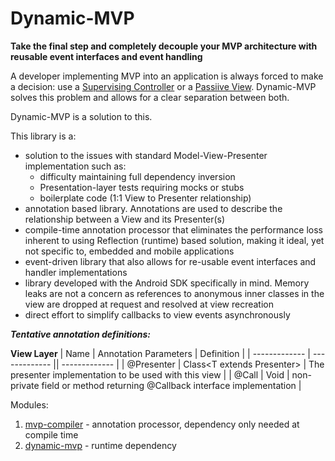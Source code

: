 # Dynamic-MVP
**Take the final step and completely decouple your MVP architecture with reusable event interfaces and event handling**

A developer implementing MVP into an application is always forced to make a decision: use a [Supervising Controller](https://martinfowler.com/eaaDev/SupervisingPresenter.html) or a [Passiive View](https://martinfowler.com/eaaDev/PassiveScreen.html). Dynamic-MVP solves this problem and allows for a clear separation between both.

Dynamic-MVP is a solution to this.

This library is a:
  * solution to the issues with standard Model-View-Presenter implementation such as: 
      * difficulty maintaining full dependency inversion 
      * Presentation-layer tests requiring mocks or stubs
      * boilerplate code (1:1 View to Presenter relationship)
  * annotation based library. Annotations are used to describe the relationship between a View and its Presenter(s)
  * compile-time annotation processor that eliminates the performance loss inherent to using Reflection (runtime) based solution, making it ideal, yet not specific to, embedded and mobile applications
  * event-driven library that also allows for re-usable event interfaces and handler implementations
  * library developed with the Android SDK specifically in mind. Memory leaks are not a concern as references to anonymous inner classes in the view are dropped at request and resolved at view recreation
  * direct effort to simplify callbacks to view events asynchronously  

***Tentative annotation definitions:***


__View Layer__
|  Name | Annotation Parameters | Definition |
| ------------- | ------------- || ------------- |
| @Presenter | Class\<T extends Presenter> | The presenter implementation to be used with this view |
| @Call | Void | non-private field or method returning @Callback interface implementation |

Modules:
      
1. [mvp-compiler](https://github.com/prestongarno/mvp-compiler) - annotation processor, dependency only needed at compile time
2. [dynamic-mvp](https://github.com/prestongarno/Dynamic-MVP) - runtime dependency
